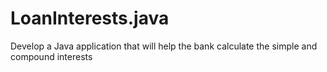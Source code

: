 # LoanInterests.java
Develop a Java application that will help the bank calculate the simple and compound interests
